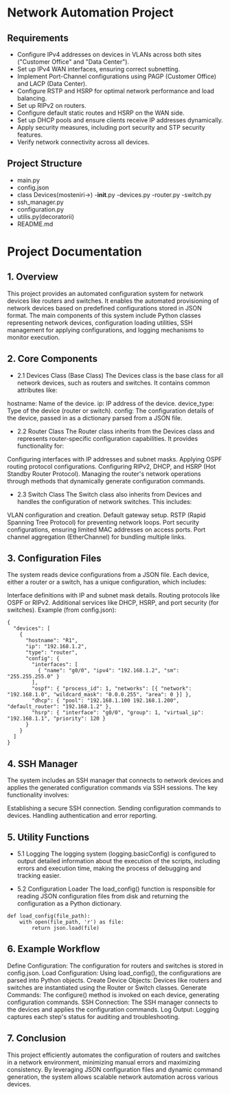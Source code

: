 # Network Automation Project



## Requirements
- Configure IPv4 addresses on devices in VLANs across both sites ("Customer Office" and "Data Center").
- Set up IPv4 WAN interfaces, ensuring correct subnetting.
- Implement Port-Channel configurations using PAGP (Customer Office) and LACP (Data Center).
- Configure RSTP and HSRP for optimal network performance and load balancing.
- Set up RIPv2 on routers.
- Configure default static routes and HSRP on the WAN side.
- Set up DHCP pools and ensure clients receive IP addresses dynamically.
- Apply security measures, including port security and STP security features.
- Verify network connectivity across all devices.

## Project Structure
- main.py
- config.json
- class Devices(mosteniri->)
            -__init__.py
            -devices.py
            -router.py
            -switch.py
- ssh_manager.py
- configuration.py
- utilis.py(decoratorii)
- README.md
# Project Documentation 
## 1. Overview
This project provides an automated configuration system for network devices like routers and switches. It enables the automated provisioning of network devices based on predefined configurations stored in JSON format. The main components of this system include Python classes representing network devices, configuration loading utilities, SSH management for applying configurations, and logging mechanisms to monitor execution.

## 2. Core Components
- 2.1 Devices Class (Base Class)
The Devices class is the base class for all network devices, such as routers and switches. It contains common attributes like:

hostname: Name of the device.
ip: IP address of the device.
device_type: Type of the device (router or switch).
config: The configuration details of the device, passed in as a dictionary parsed from a JSON file.
- 2.2 Router Class
The Router class inherits from the Devices class and represents router-specific configuration capabilities. It provides functionality for:

Configuring interfaces with IP addresses and subnet masks.
Applying OSPF routing protocol configurations.
Configuring RIPv2, DHCP, and HSRP (Hot Standby Router Protocol).
Managing the router's network operations through methods that dynamically generate configuration commands.
- 2.3 Switch Class
The Switch class also inherits from Devices and handles the configuration of network switches. This includes:

VLAN configuration and creation.
Default gateway setup.
RSTP (Rapid Spanning Tree Protocol) for preventing network loops.
Port security configurations, ensuring limited MAC addresses on access ports.
Port channel aggregation (EtherChannel) for bundling multiple links.
## 3. Configuration Files
The system reads device configurations from a JSON file. Each device, either a router or a switch, has a unique configuration, which includes:

Interface definitions with IP and subnet mask details.
Routing protocols like OSPF or RIPv2.
Additional services like DHCP, HSRP, and port security (for switches).
Example (from config.json):

```
{
  "devices": [
    {
      "hostname": "R1",
      "ip": "192.168.1.2",
      "type": "router",
      "config": {
        "interfaces": [
          { "name": "g0/0", "ipv4": "192.168.1.2", "sm": "255.255.255.0" }
        ],
        "ospf": { "process_id": 1, "networks": [{ "network": "192.168.1.0", "wildcard_mask": "0.0.0.255", "area": 0 }] },
        "dhcp": { "pool": "192.168.1.100 192.168.1.200", "default_router": "192.168.1.2" },
        "hsrp": { "interface": "g0/0", "group": 1, "virtual_ip": "192.168.1.1", "priority": 120 }
      }
    }
  ]
}
```
## 4. SSH Manager
The system includes an SSH manager that connects to network devices and applies the generated configuration commands via SSH sessions. The key functionality involves:

Establishing a secure SSH connection.
Sending configuration commands to devices.
Handling authentication and error reporting.
## 5. Utility Functions
- 5.1 Logging
The logging system (logging.basicConfig) is configured to output detailed information about the execution of the scripts, including errors and execution time, making the process of debugging and tracking easier.

- 5.2 Configuration Loader
The load_config() function is responsible for reading JSON configuration files from disk and returning the configuration as a Python dictionary.

```
def load_config(file_path):
    with open(file_path, 'r') as file:
        return json.load(file)
```
## 6. Example Workflow
Define Configuration: The configuration for routers and switches is stored in config.json.
Load Configuration: Using load_config(), the configurations are parsed into Python objects.
Create Device Objects: Devices like routers and switches are instantiated using the Router or Switch classes.
Generate Commands: The configure() method is invoked on each device, generating configuration commands.
SSH Connection: The SSH manager connects to the devices and applies the configuration commands.
Log Output: Logging captures each step's status for auditing and troubleshooting.
## 7. Conclusion
This project efficiently automates the configuration of routers and switches in a network environment, minimizing manual errors and maximizing consistency. By leveraging JSON configuration files and dynamic command generation, the system allows scalable network automation across various devices.



